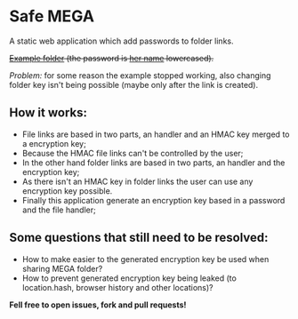 # Safe MEGA

A static web application which add passwords to folder links.

~~[Example folder](https://safeme.ga/#tIAGnDCY) (the password is [her name](http://myanimelist.net/character/7373) lowercased).~~

*Problem:* for some reason the example stopped working, also changing folder key isn't being possible
(maybe only after the link is created).

## How it works:

* File links are based in two parts, an handler and an HMAC key merged to a encryption key;
* Because the HMAC file links can't be controlled by the user;
* In the other hand folder links are based in two parts, an handler and the encryption key;
* As there isn't an HMAC key in folder links the user can use any encryption key possible.
* Finally this application generate an encryption key based in a password and the file handler;

## Some questions that still need to be resolved:

* How to make easier to the generated encryption key be used when sharing MEGA folder?
* How to prevent generated encryption key being leaked (to location.hash, browser history and other locations)?

**Fell free to open issues, fork and pull requests!**
